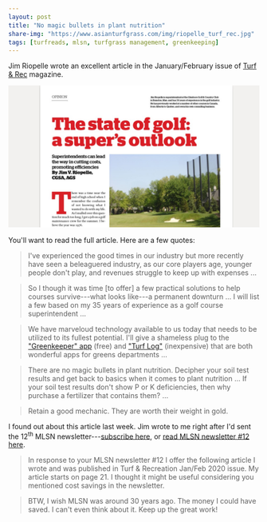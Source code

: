 ```yaml
---
layout: post
title: "No magic bullets in plant nutrition"
share-img: "https://www.asianturfgrass.com/img/riopelle_turf_rec.jpg"
tags: [turfreads, mlsn, turfgrass management, greenkeeping]
---
```


Jim Riopelle wrote an excellent article in the January/February issue of [Turf & Rec](https://mydigitalpublication.com/publication/?i=649547&ver=html5&p=21) magazine.

[![title of Riopelle article on the state of golf: a super's outlook](/img/riopelle_turf_rec.jpg)](https://mydigitalpublication.com/display_article.php?id=3599146&view=649547)

You'll want to read the full article. Here are a few quotes:

> I've experienced the good times in our industry but more recently have seen a beleaguered industry, as our core players age, younger people don't play, and revenues struggle to keep up with expenses ... 

> So I though it was time [to offer] a few practical solutions to help courses survive---what looks like---a permanent downturn ... I will list a few based on my 35 years of experience as a golf course superintendent ...

> We have marveloud technology available to us today that needs to be utilized to its fullest potential. I'll give a shameless plug to the ["Greenkeeper" app](https://www.greenkeeperapp.com/marketing/) (free) and ["Turf Log"](http://www.precision-data-services.com/turf-log) (inexpensive) that are both wonderful apps for greens departments ...

> There are no magic bullets in plant nutrition. Decipher your soil test results and get back to basics when it comes to plant nutrition ... If your soil test results don't show P or K deficiencies, then why purchase a fertilizer that contains them? ...

> Retain a good mechanic. They are worth their weight in gold.

I found out about this article last week. Jim wrote to me right after I'd sent the 12<sup>th</sup> MLSN newsletter---[subscribe here](https://www.asianturfgrass.com/lists/), or [read MLSN newsletter #12 here](https://preview.mailerlite.com/m6c2b0).

> In response to your MLSN newsletter #12 I offer the following article I wrote and was published in Turf & Recreation Jan/Feb 2020 issue. My article starts on page 21. I thought it might be useful considering you mentioned cost savings in the newsletter. 

> BTW, I wish MLSN was around 30 years ago. The money I could have saved. I can't even think about it. Keep up the great work!

